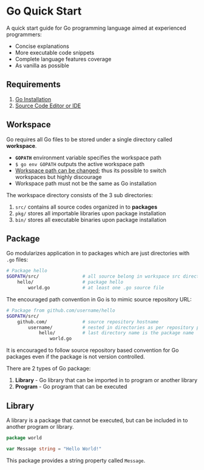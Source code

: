 # Go Quick Start

A quick start guide for Go programming language aimed at experienced programmers:

* Concise explanations
* More executable code snippets
* Complete language features coverage 
* As vanilla as possible

## Requirements

1. [Go Installation](https://golang.org/doc/install)
2. [Source Code Editor or IDE](https://golang.org/doc/editors.html)

## Workspace

Go requires all Go files to be stored under a single directory called **workspace**.

* **`GOPATH`** environment variable specifies the workspace path
* `$ go env GOPATH` outputs the active workspace path
* [Workspace path can be changed](https://golang.org/wiki/SettingGOPATH); thus its possible to switch workspaces but highly discourage
* Workspace path must not be the same as Go installation

The workspace directory consists of the 3 sub directories:

1. `src/` contains all source codes organized in to **packages**
2. `pkg/` stores all importable libraries upon package installation
3. `bin/` stores all executable binaries upon package installation

## Package

Go modularizes application in to packages which are just directories with `.go` files:

```bash
# Package hello
$GOPATH/src/                # all source belong in workspace src directory
    hello/                  # package hello
        world.go            # at least one .go source file
```

The encouraged path convention in Go is to mimic source repository URL:

```bash
# Package from github.com/username/hello
$GOPATH/src/
    github.com/             # source repository hostname
        username/           # nested in directories as per repository path
            hello/          # last directory name is the package name
                world.go
```

It is encouraged to follow source repository based convention for Go packages even if the package is not version controlled.

There are 2 types of Go package:

1. **Library** - Go library that can be imported in to program or another library
2. **Program** - Go program that can be executed

## Library

A library is a package that cannot be executed, but can be included in to another program or library.

```go
package world

var Message string = "Hello World!"
```

This package provides a string property called `Message`.

